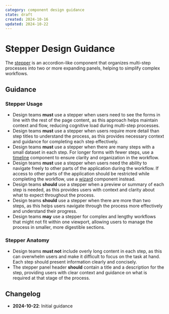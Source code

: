 ```yaml
---
category: component design guidance
state: draft
created: 2024-10-16
updated: 2024-10-22
---
```


# Stepper Design Guidance

The [stepper](https://clarity.design/documentation/stepper) is an accordion-like component that organizes multi-step processes into two or more expanding panels, helping to simplify complex workflows.

## Guidance

### Stepper Usage

- Design teams **must** use a stepper when users need to see the forms in line with the rest of the page content, as this approach helps maintain context and flow, reducing cognitive load during multi-step processes.
- Design teams **must** use a stepper when users require more detail than step titles to understand the process, as this provides necessary context and guidance for completing each step effectively.
- Design teams **must** use a stepper when there are many steps with a small dataset in each step. For longer forms with fewer steps, use a [timeline](https://clarity.design/documentation/timeline) component to ensure clarity and organization in the workflow.
- Design teams **must** use a stepper when users need the ability to navigate freely to other parts of the application during the workflow. If access to other parts of the application should be restricted while completing the workflow, use a [wizard](https://clarity.design/documentation/wizard) component instead.
- Design teams **should** use a stepper when a preview or summary of each step is needed, as this provides users with context and clarity about what to expect throughout the process.
- Design teams **should** use a stepper when there are more than two steps, as this helps users navigate through the process more effectively and understand their progress.
- Design teams **may** use a stepper for complex and lengthy workflows that might not fit within one viewport, allowing users to manage the process in smaller, more digestible sections.

### Stepper Anatomy

- Design teams **must not** include overly long content in each step, as this can overwhelm users and make it difficult to focus on the task at hand. Each step should present information clearly and concisely.
- The stepper panel header **should** contain a title and a description for the step, providing users with clear context and guidance on what is required at that stage of the process.

## Changelog

- **2024-10-22**: Initial guidance

